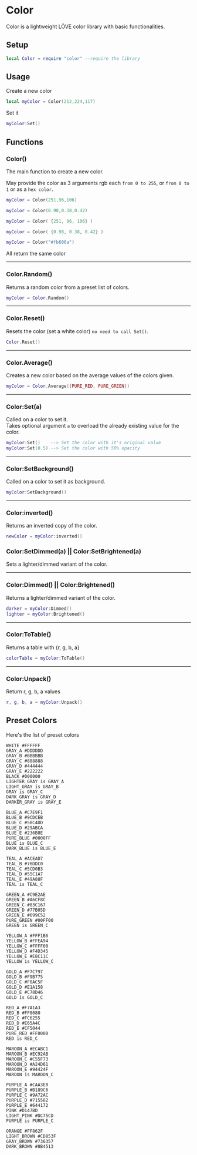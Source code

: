 # Color

Color is a lightweight LÖVE color library with basic functionalities.

## Setup

```lua
local Color = require "color" --require the library
```

## Usage

Create a new color

```lua
local myColor = Color(212,224,117)
```

Set it

```lua
myColor:Set()
```

## Functions

### Color()

The main function to create a new color.

May provide the color as 3 arguments rgb each `from 0 to 255`, or `from 0 to 1` or as a `hex color`.

```lua
myColor = Color(251,96,106)

myColor = Color(0.98,0.38,0.42)

myColor = Color( {251, 96, 106} )

myColor = Color( {0.98, 0.38, 0.42} )

myColor = Color("#fb606a")
```

All return the same color

---

### Color.Random()

Returns a random color from a preset list of colors.

```lua
myColor = Color.Random()
```

---

### Color.Reset()

Resets the color (set a white color) `no need to call Set()`.

```lua
Color.Reset()
```

---

### Color.Average()

Creates a new color based on the average values of the colors given.

```lua
myColor = Color.Average({PURE_RED, PURE_GREEN})
```

---

### Color:Set(a)

Called on a color to set it.<br>
Takes optional argument `a` to overload the already existing value for the color.

```lua
myColor:Set()    --> Set the color with it's original value
myColor:Set(0.5) --> Set the color with 50% opacity
```

---

### Color:SetBackground()

Called on a color to set it as background.

```lua
myColor:SetBackground()
```

---

### Color:inverted()

Returns an inverted copy of the color.

```lua
newColor = myColor:inverted()
```

### Color:SetDimmed(a) || Color:SetBrightened(a)

Sets a lighter/dimmed variant of the color.

---

### Color:Dimmed() || Color:Brightened()

Returns a lighter/dimmed variant of the color.
```lua
darker = myColor:Dimmed()
lighter = myColor:Brightened()
```
---

### Color:ToTable()

Returns a table with {r, g, b, a}

```lua
colorTable = myColor:ToTable()
```

---

### Color:Unpack()

Return r, g, b, a values

```lua
r, g, b, a = myColor:Unpack()
```

## Preset Colors

Here's the list of preset colors

`WHITE #FFFFFF `<br>
`GRAY_A #DDDDDD `<br>
`GRAY_B #BBBBBB `<br>
`GRAY_C #888888 `<br>
`GRAY_D #444444 `<br>
`GRAY_E #222222 `<br>
`BLACK #000000 `<br>
`LIGHTER_GRAY is GRAY_A`<br>
`LIGHT_GRAY is GRAY_B`<br>
`GRAY is GRAY_C`<br>
`DARK_GRAY is GRAY_D`<br>
`DARKER_GRAY is GRAY_E`<br>

`BLUE_A #C7E9F1 `<br>
`BLUE_B #9CDCEB `<br>
`BLUE_C #58C4DD `<br>
`BLUE_D #29ABCA `<br>
`BLUE_E #236B8E `<br>
`PURE_BLUE #0000FF `<br>
`BLUE is BLUE_C`<br>
`DARK_BLUE is BLUE_E`<br>

`TEAL_A #ACEAD7 `<br>
`TEAL_B #76DDC0 `<br>
`TEAL_C #5CD0B3 `<br>
`TEAL_D #55C1A7 `<br>
`TEAL_E #49A88F `<br>
`TEAL is TEAL_C`<br>

`GREEN_A #C9E2AE `<br>
`GREEN_B #A6CF8C `<br>
`GREEN_C #83C167 `<br>
`GREEN_D #77B05D `<br>
`GREEN_E #699C52 `<br>
`PURE_GREEN #00FF00 `<br>
`GREEN is GREEN_C`<br>

`YELLOW_A #FFF1B6 `<br>
`YELLOW_B #FFEA94 `<br>
`YELLOW_C #FFFF00 `<br>
`YELLOW_D #F4D345 `<br>
`YELLOW_E #E8C11C `<br>
`YELLOW is YELLOW_C`<br>

`GOLD_A #F7C797 `<br>
`GOLD_B #F9B775 `<br>
`GOLD_C #F0AC5F `<br>
`GOLD_D #E1A158 `<br>
`GOLD_E #C78D46 `<br>
`GOLD is GOLD_C`<br>

`RED_A #F7A1A3 `<br>
`RED_B #FF8080 `<br>
`RED_C #FC6255 `<br>
`RED_D #E65A4C `<br>
`RED_E #CF5044 `<br>
`PURE_RED #FF0000 `<br>
`RED is RED_C`<br>

`MAROON_A #ECABC1 `<br>
`MAROON_B #EC92AB `<br>
`MAROON_C #C55F73 `<br>
`MAROON_D #A24D61 `<br>
`MAROON_E #94424F `<br>
`MAROON is MAROON_C`<br>

`PURPLE_A #CAA3E8 `<br>
`PURPLE_B #B189C6 `<br>
`PURPLE_C #9A72AC `<br>
`PURPLE_D #715582 `<br>
`PURPLE_E #644172 `<br>
`PINK #D147BD `<br>
`LIGHT_PINK #DC75CD `<br>
`PURPLE is PURPLE_C`<br>

`ORANGE #FF862F `<br>
`LIGHT_BROWN #CD853F `<br>
`GRAY_BROWN #736357 `<br>
`DARK_BROWN #8B4513 `<br>
